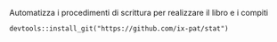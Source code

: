 Automatizza i procedimenti di scrittura per realizzare il libro e i compiti

```
devtools::install_git("https://github.com/ix-pat/stat")
```
